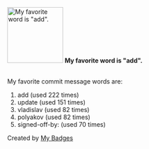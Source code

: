 <img src="https://my-badges.github.io/my-badges/favorite-word.png" alt="My favorite word is &quot;add&quot;." title="My favorite word is &quot;add&quot;." width="128">
<strong>My favorite word is &quot;add&quot;.</strong>
<br><br>

My favorite commit message words are:

1. add (used 222 times)
2. update (used 151 times)
3. vladislav (used 82 times)
4. polyakov (used 82 times)
5. signed-off-by: (used 70 times)


Created by <a href="https://github.com/my-badges/my-badges">My Badges</a>